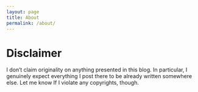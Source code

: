 ```yaml
---
layout: page
title: About
permalink: /about/
---
```


# Disclaimer

I don’t claim originality on anything presented in this blog. In particular, I genuinely expect everything I post there to be already written somewhere else. Let me know If I violate any copyrights, though.
